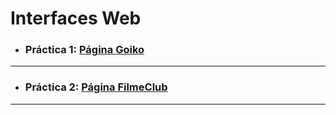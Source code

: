 # Interfaces Web
- ### **Práctica 1:** [Página Goiko](https://github.com/Jaled3/InterfacesWeb/tree/main/Goiko)
---
- ### **Práctica 2:** [Página FilmeClub](https://github.com/Jaled3/InterfacesWeb/tree/main/Goiko)
---

